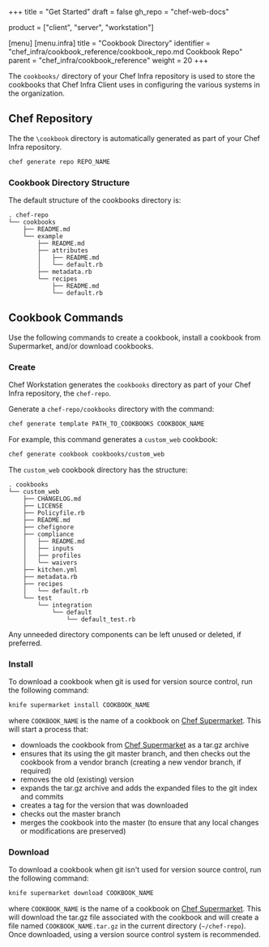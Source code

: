 +++
title = "Get Started"
draft = false
gh_repo = "chef-web-docs"

product = ["client", "server", "workstation"]

[menu]
  [menu.infra]
    title = "Cookbook Directory"
    identifier = "chef_infra/cookbook_reference/cookbook_repo.md Cookbook Repo"
    parent = "chef_infra/cookbook_reference"
    weight = 20
+++

The `cookbooks/` directory of your Chef Infra repository is used to
store the cookbooks that Chef Infra Client uses in configuring the
various systems in the organization.

## Chef Repository

The the `\cookbook` directory is automatically generated as part of your Chef Infra repository.

```bash
chef generate repo REPO_NAME
```

### Cookbook Directory Structure

The default structure of the cookbooks directory is:

```plain
. chef-repo
└── cookbooks
    ├── README.md
    └── example
        ├── README.md
        ├── attributes
        │   ├── README.md
        │   └── default.rb
        ├── metadata.rb
        └── recipes
            ├── README.md
            └── default.rb
```

## Cookbook Commands

Use the following commands to create a cookbook, install a cookbook from Supermarket, and/or download cookbooks.

### Create

Chef Workstation generates the `cookbooks` directory as part of your Chef Infra repository, the `chef-repo`.

Generate a `chef-repo/cookbooks` directory with the command:

```bash
chef generate template PATH_TO_COOKBOOKS COOKBOOK_NAME
```

For example, this command generates a `custom_web` cookbook:

```bash
chef generate cookbook cookbooks/custom_web
```

The `custom_web` cookbook directory has the structure:

```text
. cookbooks
└── custom_web
    ├── CHANGELOG.md
    ├── LICENSE
    ├── Policyfile.rb
    ├── README.md
    ├── chefignore
    ├── compliance
    │   ├── README.md
    │   ├── inputs
    │   ├── profiles
    │   └── waivers
    ├── kitchen.yml
    ├── metadata.rb
    ├── recipes
    │   └── default.rb
    └── test
        └── integration
            └── default
                └── default_test.rb
```

Any unneeded directory components can be left unused or deleted, if
preferred.

### Install

To download a cookbook when git is used for version source control, run
the following command:

```bash
knife supermarket install COOKBOOK_NAME
```

where `COOKBOOK_NAME` is the name of a cookbook on [Chef
Supermarket](https://supermarket.chef.io/). This will start a process
that:

- downloads the cookbook from [Chef
    Supermarket](https://supermarket.chef.io/) as a tar.gz archive
- ensures that its using the git master branch, and then checks out
    the cookbook from a vendor branch (creating a new vendor branch, if
    required)
- removes the old (existing) version
- expands the tar.gz archive and adds the expanded files to the git
    index and commits
- creates a tag for the version that was downloaded
- checks out the master branch
- merges the cookbook into the master (to ensure that any local
    changes or modifications are preserved)

### Download

To download a cookbook when git isn't used for version source control,
run the following command:

```bash
knife supermarket download COOKBOOK_NAME
```

where `COOKBOOK_NAME` is the name of a cookbook on [Chef
Supermarket](https://supermarket.chef.io/). This will download the
tar.gz file associated with the cookbook and will create a file named
`COOKBOOK_NAME.tar.gz` in the current directory (`~/chef-repo`).
Once downloaded, using a version source control system is recommended.
